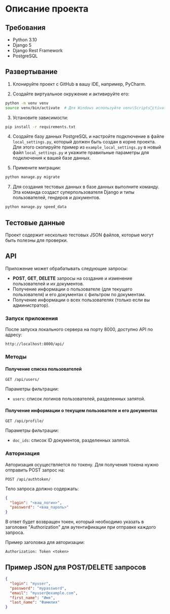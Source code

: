 
# Описание проекта

## Требования
- Python 3.10
- Django 5
- Django Rest Framework
- PostgreSQL

## Развертывание

1. Клонируйте проект с GitHub в вашу IDE, например, PyCharm.

2. Создайте виртуальное окружение и активируйте его:
```bash
python -m venv venv
source venv/bin/activate  # Для Windows используйте venv\Scriptsctivate
```

3. Установите зависимости:
```bash
pip install -r requirements.txt
```

4. Создайте базу данных PostgreSQL и настройте подключение в файле `local_settings.py`, который должен быть создан в корне проекта. Для этого скопируйте пример из `example_local_settings.py` в новый файл `local_settings.py` и укажите правильные параметры для подключения к вашей базе данных.

5. Примените миграции:
```bash
python manage.py migrate
```

7. Для создания тестовых данных в базе данных выполните команду. Эта команда создаст суперпользователя Django и типы пользователей, гендеров и документов.
```bash
python manage.py speed_data
```

## Тестовые данные

Проект содержит несколько тестовых JSON файлов, которые могут быть полезны для проверки.

## API

Приложение может обрабатывать следующие запросы:

- **POST**, **GET**, **DELETE** запросы на создание и изменение пользователей и их документов.
- Получение информации о пользователе (для текущего пользователя) и его документах с фильтром по документам.
- Получение информации о всех пользователях (только если вы администратор).

### Запуск приложения

После запуска локального сервера на порту 8000, доступно API по адресу:
```
http://localhost:8000/api/
```

### Методы

#### Получение списка пользователей

`GET /api/users/`

Параметры фильтрации: 
- `users`: список логинов пользователей, разделенных запятой.

#### Получение информации о текущем пользователе и его документах

`GET /api/profile/`

Параметры фильтрации:
- `doc_ids`: список ID документов, разделенных запятой.

### Авторизация

Авторизация осуществляется по токену. Для получения токена нужно отправить POST запрос на:
```
POST /api/authtoken/
```
Тело запроса должно содержать:
```json
{
  "login": "<ваш_логин>",
  "password": "<ваш_пароль>"
}
```
В ответ будет возвращен токен, который необходимо указать в заголовке "Authorization" для аутентификации при отправке каждого запроса.

Пример заголовка для авторизации:
```
Authorization: Token <token>
```

## Пример JSON для POST/DELETE запросов

```json
{
  "login": "myuser",
  "password": "mypassword",
  "email": "myuser@example.com",
  "first_name": "Имя",
  "last_name": "Фамилия"
}
```
